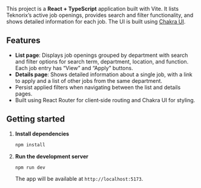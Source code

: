 

This project is a **React + TypeScript** application built with Vite. It lists Teknorix’s
active job openings, provides search and filter functionality, and shows detailed
information for each job. The UI is built using [Chakra UI](https://chakra-ui.com/).

## Features

- **List page**: Displays job openings grouped by department with search and filter
  options for search term, department, location, and function. Each job entry has
  “View” and “Apply” buttons.
- **Details page**: Shows detailed information about a single job, with a link to
  apply and a list of other jobs from the same department.
- Persist applied filters when navigating between the list and details pages.
- Built using React Router for client‑side routing and Chakra UI for styling.

## Getting started

1. **Install dependencies**

   ```sh
   npm install
   ```

2. **Run the development server**

   ```sh
   npm run dev
   ```

   The app will be available at `http://localhost:5173`.




